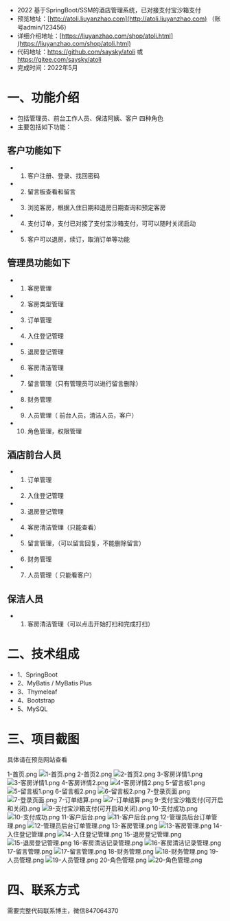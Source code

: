 - 2022 基于SpringBoot/SSM的酒店管理系统，已对接支付宝沙箱支付
- 预览地址：[http://atoli.liuyanzhao.com](http://atoli.liuyanzhao.com) （账号admin/123456）
- 详细介绍地址：[https://liuyanzhao.com/shop/atoli.html](https://liuyanzhao.com/shop/atoli.html)
- 代码地址：https://github.com/saysky/atoli 或 https://gitee.com/saysky/atoli
- 完成时间：2022年5月

# 一、功能介绍
- 包括管理员、前台工作人员、保洁阿姨、客户 四种角色
- 主要包括如下功能：
## 客户功能如下
- 1. 客户注册、登录、找回密码
- 2. 留言板查看和留言
- 3. 浏览客房，根据入住日期和退房日期查询和预定客房
- 4. 支付订单，支付已对接了支付宝沙箱支付，可可以随时关闭启动
- 5. 客户可以退房，续订，取消订单等功能

## 管理员功能如下
- 1. 客房管理
- 2. 客房类型管理
- 3. 订单管理
- 4. 入住登记管理
- 5. 退房登记管理
- 6. 客房清洁管理
- 7. 留言管理（只有管理员可以进行留言删除）
- 8. 财务管理
- 9. 人员管理（	前台人员，清洁人员，客户）
- 10. 角色管理，权限管理

## 酒店前台人员
- 1. 订单管理
- 2. 入住登记管理
- 3. 退房登记管理
- 4. 客房清洁管理（只能查看）
- 5. 留言管理，（可以留言回复，不能删除留言）
- 6. 财务管理
- 7. 人员管理（	只能看客户）


## 保洁人员
- 1. 客房清洁管理（可以点击开始打扫和完成打扫）


# 二、技术组成
- 1、SpringBoot 
- 2、MyBatis / MyBatis Plus
- 3、Thymeleaf
- 4、Bootstrap
- 5、MySQL

# 三、项目截图
具体请在预览网站查看

1-首页.png
![1-首页.png](img/1-首页.png)
2-首页2.png
![2-首页2.png](img/2-首页2.png)
3-客房详情1.png
![3-客房详情1.png](img/3-客房详情1.png)
4-客房详情2.png
![4-客房详情2.png](img/4-客房详情2.png)
5-留言板1.png
![5-留言板1.png](img/5-留言板1.png)
6-留言板2.png
![6-留言板2.png](img/6-留言板2.png)
7-登录页面.png
![7-登录页面.png](img/7-登录页面.png)
7-订单结算.png
![7-订单结算.png](img/7-订单结算.png)
9-支付宝沙箱支付(可开启和关闭).png
![9-支付宝沙箱支付(可开启和关闭).png](img/9-支付宝沙箱支付(可开启和关闭).png)
10-支付成功.png
![10-支付成功.png](img/10-支付成功.png)
11-客户后台.png
![11-客户后台.png](img/11-客户后台.png)
12-管理员后台订单管理.png
![12-管理员后台订单管理.png](img/12-管理员后台订单管理.png)
13-客房管理.png
![13-客房管理.png](img/13-客房管理.png)
14-入住登记管理.png
![14-入住登记管理.png](img/14-入住登记管理.png)
15-退房登记管理.png
![15-退房登记管理.png](img/15-退房登记管理.png)
16-客房清洁记录管理.png
![16-客房清洁记录管理.png](img/16-客房清洁记录管理.png)
17-留言管理.png
![17-留言管理.png](img/17-留言管理.png)
18-财务管理.png
![18-财务管理.png](img/18-财务管理.png)
19-人员管理.png
![19-人员管理.png](img/19-人员管理.png)
20-角色管理.png
![20-角色管理.png](img/20-角色管理.png)


# 四、联系方式
需要完整代码联系博主，微信847064370


